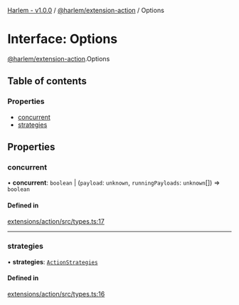 [Harlem - v1.0.0](../index.md) / [@harlem/extension-action](../modules/harlem_extension_action.md) / Options

# Interface: Options

[@harlem/extension-action](../modules/harlem_extension_action.md).Options

## Table of contents

### Properties

- [concurrent](harlem_extension_action.Options.md#concurrent)
- [strategies](harlem_extension_action.Options.md#strategies)

## Properties

### concurrent

• **concurrent**: `boolean` \| (`payload`: `unknown`, `runningPayloads`: `unknown`[]) => `boolean`

#### Defined in

[extensions/action/src/types.ts:17](https://github.com/andrewcourtice/harlem/blob/ca8d117/extensions/action/src/types.ts#L17)

___

### strategies

• **strategies**: [`ActionStrategies`](harlem_extension_action.ActionStrategies.md)

#### Defined in

[extensions/action/src/types.ts:16](https://github.com/andrewcourtice/harlem/blob/ca8d117/extensions/action/src/types.ts#L16)
